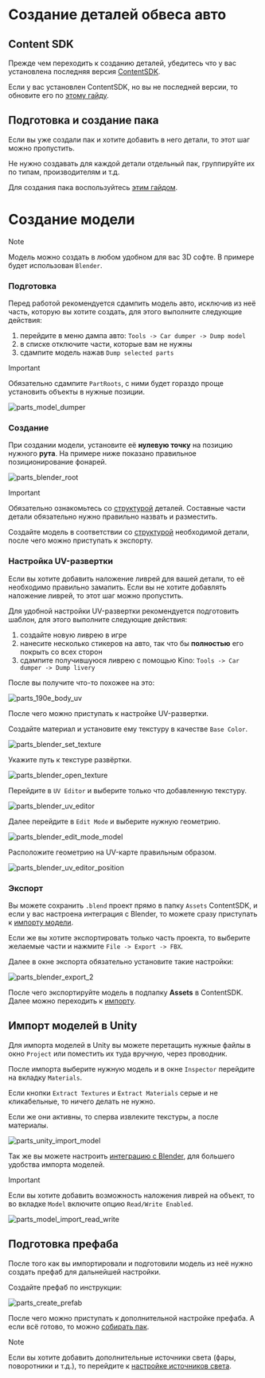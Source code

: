 ﻿# Создание деталей обвеса авто

## Content SDK

Прежде чем переходить к созданию деталей, убедитесь что у вас установлена последняя версия [ContentSDK](../ContentSDK/ContentSDKInstallation_RU.md).

Если у вас установлен ContentSDK, но вы не последней версии, то обновите его по [этому гайду](../ContentSDK/ContentSDKUpdate_RU.md).

## Подготовка и создание пака

Если вы уже создали пак и хотите добавить в него детали, то этот шаг можно пропустить.

Не нужно создавать для каждой детали отдельный пак, группируйте их по типам, производителям и т.д.

Для создания пака воспользуйтесь [этим гайдом](CustomPartsPackCreation_RU.md).

# Создание модели

> [!NOTE]
> Модель можно создать в любом удобном для вас 3D софте. В примере будет использован `Blender`.

### Подготовка

Перед работой рекомендуется сдампить модель авто, исключив из неё часть, которую вы хотите создать, для этого выполните следующие действия:

1. перейдите в меню дампа авто: `Tools -> Car dumper -> Dump model`
2. в списке отключите части, которые вам не нужны
3. сдампите модель нажав `Dump selected parts`

> [!IMPORTANT]
> Обязательно сдампите `PartRoots`, с ними будет гораздо проще установить объекты в нужные позиции.

![parts_model_dumper](../Images/CarParts/parts_model_dumper.png)

### Создание

При создании модели, установите её **нулевую точку** на позицию нужного **рута**. На примере ниже показано правильное позиционирование фонарей.

![parts_blender_root](../Images/CarParts/parts_blender_root.png)

> [!IMPORTANT]
> Обязательно ознакомьтесь со [структурой](CustomPartsStructure_RU.md) деталей. Составные части детали обязательно нужно правильно назвать и разместить.

Создайте модель в соответствии со [структурой](CustomPartsStructure_RU.md) необходимой детали, после чего можно приступать к экспорту.

### Настройка UV-развертки

Если вы хотите добавить наложение ливрей для вашей детали, то её необходимо правильно замапить. Если вы не хотите добавлять наложение ливрей, то этот шаг можно пропустить.

Для удобной настройки UV-развертки рекомендуется подготовить шаблон, для этого выполните следующие действия:

1. создайте новую ливрею в игре
2. нанесите несколько стикеров на авто, так что бы **полностью** его покрыть со всех сторон
3. сдампите получившуюся ливрею с помощью Kino: `Tools -> Car dumper -> Dump livery`

После вы получите что-то похожее на это:

![parts_190e_body_uv](../Images/CarParts/parts_190e_body_uv.png)

После чего можно приступать к настройке UV-развертки.

Создайте материал и установите ему текстуру в качестве `Base Color`.

![parts_blender_set_texture](../Images/CarParts/parts_blender_set_texture.png)

Укажите путь к текстуре развёртки.

![parts_blender_open_texture](../Images/CarParts/parts_blender_open_texture.png)

Перейдите в `UV Editor` и выберите только что добавленную текстуру.

![parts_blender_uv_editor](../Images/CarParts/parts_blender_uv_editor.png)

Далее перейдите в `Edit Mode` и выберите нужную геометрию.

![parts_blender_edit_mode_model](../Images/CarParts/parts_blender_edit_mode_model.png)

Расположите геометрию на UV-карте правильным образом.

![parts_blender_uv_editor_position](../Images/CarParts/parts_blender_uv_editor_position.png)

### Экспорт

Вы можете сохранить `.blend` проект прямо в папку `Assets` ContentSDK, и если у вас настроена интеграция с Blender, то можете сразу приступать к [импорту модели](#импорт-моделей-в-unity).

Если же вы хотите экспортировать только часть проекта, то выберите желаемые части и нажмите `File -> Export -> FBX`.

Далее в окне экспорта обязательно установите такие настройки:

![parts_blender_export_2](../Images/CarParts/parts_blender_export_2.png)

После чего экспортируйте модель в подпапку **Assets** в ContentSDK. Далее можно переходить к [импорту](#импорт-моделей-в-unity).

## Импорт моделей в Unity

Для импорта моделей в Unity вы можете перетащить нужные файлы в окно `Project` или поместить их туда вручную, через проводник.

После импорта выберите нужную модель и в окне `Inspector` перейдите на вкладку `Materials`.

Если кнопки `Extract Textures` и `Extract Materials` серые и не кликабельные, то ничего делать не нужно.

Если же они активны, то сперва извлеките текстуры, а после материалы.

![parts_unity_import_model](../Images/CarParts/parts_unity_import_model.png)

Так же вы можете настроить [интеграцию с Blender](../Blender/BlenderIntegration_RU.md), для большего удобства импорта моделей.

> [!IMPORTANT]
> Если вы хотите добавить возможность наложения ливрей на объект, то во вкладке `Model` включите опцию `Read/Write Enabled`.

![parts_model_import_read_write](../Images/CarParts/parts_model_import_read_write.png)

## Подготовка префаба

После того как вы импортировали и подготовили модель из неё нужно создать префаб для дальнейшей настройки.

Создайте префаб по инструкции:

![parts_create_prefab](../Images/CarParts/parts_create_prefab.gif)

После чего можно приступать к дополнительной настройке префаба. А если всё готово, то можно [собирать пак](CustomPartsCreation_RU.md#сборка-паков).

> [!NOTE]
> Если вы хотите добавить дополнительные источники света (фары, поворотники и т.д.), то перейдите к [настройке источников света](CustomPartsStructure_RU.md#настройка-источников-света).
